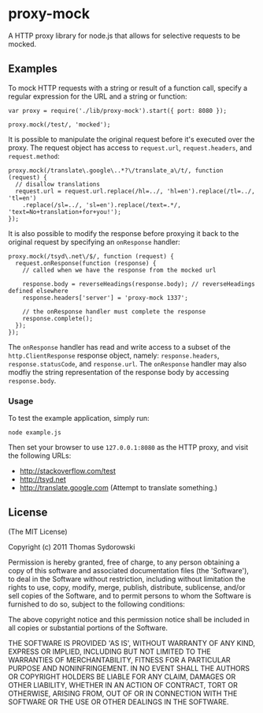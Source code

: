 # proxy-mock

A HTTP proxy library for node.js that allows for selective requests to be mocked.

## Examples

To mock HTTP requests with a string or result of a function call, specify a regular expression for the URL and a string or function:

    var proxy = require('./lib/proxy-mock').start({ port: 8080 });

    proxy.mock(/test/, 'mocked');

It is possible to manipulate the original request before it's executed over the proxy. The request object has access to `request.url`, `request.headers`, and `request.method`:

    proxy.mock(/translate\.google\..*?\/translate_a\/t/, function (request) {
      // disallow translations
      request.url = request.url.replace(/hl=../, 'hl=en').replace(/tl=../, 'tl=en')
        .replace(/sl=../, 'sl=en').replace(/text=.*/, 'text=No+translation+for+you!');
    });

It is also possible to modify the response before proxying it back to the original request by specifying an `onResponse` handler:

    proxy.mock(/tsyd\.net\/$/, function (request) {
      request.onResponse(function (response) {
        // called when we have the response from the mocked url
      
        response.body = reverseHeadings(response.body); // reverseHeadings defined elsewhere
        response.headers['server'] = 'proxy-mock 1337';
      
        // the onResponse handler must complete the response
        response.complete();
      });
    });

The `onResponse` handler has read and write access to a subset of the `http.ClientResponse` response object, namely: `response.headers`, `response.statusCode`, and `response.url`. The `onResponse` handler may also modfiy the string representation of the response body by accessing `response.body`.

### Usage

To test the example application, simply run:

    node example.js

Then set your browser to use `127.0.0.1:8080` as the HTTP proxy, and visit the following URLs:

 * <http://stackoverflow.com/test>
 * <http://tsyd.net>
 * <http://translate.google.com> (Attempt to translate something.)

## License

(The MIT License)

Copyright (c) 2011 Thomas Sydorowski

Permission is hereby granted, free of charge, to any person obtaining
a copy of this software and associated documentation files (the
'Software'), to deal in the Software without restriction, including
without limitation the rights to use, copy, modify, merge, publish,
distribute, sublicense, and/or sell copies of the Software, and to
permit persons to whom the Software is furnished to do so, subject to
the following conditions:

The above copyright notice and this permission notice shall be
included in all copies or substantial portions of the Software.

THE SOFTWARE IS PROVIDED 'AS IS', WITHOUT WARRANTY OF ANY KIND,
EXPRESS OR IMPLIED, INCLUDING BUT NOT LIMITED TO THE WARRANTIES OF
MERCHANTABILITY, FITNESS FOR A PARTICULAR PURPOSE AND NONINFRINGEMENT.
IN NO EVENT SHALL THE AUTHORS OR COPYRIGHT HOLDERS BE LIABLE FOR ANY
CLAIM, DAMAGES OR OTHER LIABILITY, WHETHER IN AN ACTION OF CONTRACT,
TORT OR OTHERWISE, ARISING FROM, OUT OF OR IN CONNECTION WITH THE
SOFTWARE OR THE USE OR OTHER DEALINGS IN THE SOFTWARE.
